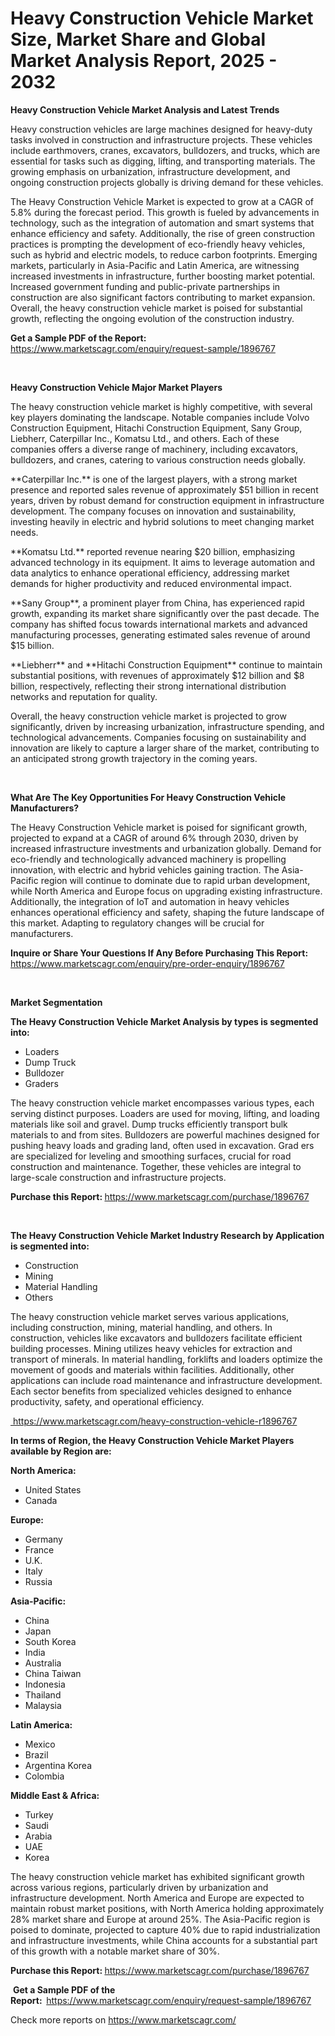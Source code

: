 <p><h1>Heavy Construction Vehicle Market Size, Market Share and Global Market Analysis Report, 2025 - 2032</h1></p><p><strong>Heavy Construction Vehicle Market Analysis and Latest Trends</strong></p>
<p><p>Heavy construction vehicles are large machines designed for heavy-duty tasks involved in construction and infrastructure projects. These vehicles include earthmovers, cranes, excavators, bulldozers, and trucks, which are essential for tasks such as digging, lifting, and transporting materials. The growing emphasis on urbanization, infrastructure development, and ongoing construction projects globally is driving demand for these vehicles.</p><p>The Heavy Construction Vehicle Market is expected to grow at a CAGR of 5.8% during the forecast period. This growth is fueled by advancements in technology, such as the integration of automation and smart systems that enhance efficiency and safety. Additionally, the rise of green construction practices is prompting the development of eco-friendly heavy vehicles, such as hybrid and electric models, to reduce carbon footprints. Emerging markets, particularly in Asia-Pacific and Latin America, are witnessing increased investments in infrastructure, further boosting market potential. Increased government funding and public-private partnerships in construction are also significant factors contributing to market expansion. Overall, the heavy construction vehicle market is poised for substantial growth, reflecting the ongoing evolution of the construction industry.</p></p>
<p><strong>Get a Sample PDF of the Report:&nbsp;</strong> <a href="https://www.marketscagr.com/enquiry/request-sample/1896767?utm_campaign=1901&utm_medium=2&utm_source=Github&utm_content=ia&utm_term=22022025&utm_id=heavy-construction-vehicle">https://www.marketscagr.com/enquiry/request-sample/1896767</a></p>
<p>&nbsp;</p>
<p><strong>Heavy Construction Vehicle Major Market Players</strong></p>
<p><p>The heavy construction vehicle market is highly competitive, with several key players dominating the landscape. Notable companies include Volvo Construction Equipment, Hitachi Construction Equipment, Sany Group, Liebherr, Caterpillar Inc., Komatsu Ltd., and others. Each of these companies offers a diverse range of machinery, including excavators, bulldozers, and cranes, catering to various construction needs globally.</p><p>**Caterpillar Inc.** is one of the largest players, with a strong market presence and reported sales revenue of approximately $51 billion in recent years, driven by robust demand for construction equipment in infrastructure development. The company focuses on innovation and sustainability, investing heavily in electric and hybrid solutions to meet changing market needs.</p><p>**Komatsu Ltd.** reported revenue nearing $20 billion, emphasizing advanced technology in its equipment. It aims to leverage automation and data analytics to enhance operational efficiency, addressing market demands for higher productivity and reduced environmental impact.</p><p>**Sany Group**, a prominent player from China, has experienced rapid growth, expanding its market share significantly over the past decade. The company has shifted focus towards international markets and advanced manufacturing processes, generating estimated sales revenue of around $15 billion.</p><p>**Liebherr** and **Hitachi Construction Equipment** continue to maintain substantial positions, with revenues of approximately $12 billion and $8 billion, respectively, reflecting their strong international distribution networks and reputation for quality.</p><p>Overall, the heavy construction vehicle market is projected to grow significantly, driven by increasing urbanization, infrastructure spending, and technological advancements. Companies focusing on sustainability and innovation are likely to capture a larger share of the market, contributing to an anticipated strong growth trajectory in the coming years.</p></p>
<p>&nbsp;</p>
<p><strong>What Are The Key Opportunities For Heavy Construction Vehicle Manufacturers?</strong></p>
<p><p>The Heavy Construction Vehicle market is poised for significant growth, projected to expand at a CAGR of around 6% through 2030, driven by increased infrastructure investments and urbanization globally. Demand for eco-friendly and technologically advanced machinery is propelling innovation, with electric and hybrid vehicles gaining traction. The Asia-Pacific region will continue to dominate due to rapid urban development, while North America and Europe focus on upgrading existing infrastructure. Additionally, the integration of IoT and automation in heavy vehicles enhances operational efficiency and safety, shaping the future landscape of this market. Adapting to regulatory changes will be crucial for manufacturers.</p></p>
<p><strong>Inquire or Share Your Questions If Any Before Purchasing This Report:</strong> <a href="https://www.marketscagr.com/enquiry/pre-order-enquiry/1896767?utm_campaign=1901&utm_medium=2&utm_source=Github&utm_content=ia&utm_term=22022025&utm_id=heavy-construction-vehicle">https://www.marketscagr.com/enquiry/pre-order-enquiry/1896767</a></p>
<p>&nbsp;</p>
<p><strong>Market Segmentation</strong></p>
<p><strong>The Heavy Construction Vehicle Market Analysis by types is segmented into:</strong></p>
<p><ul><li>Loaders</li><li>Dump Truck</li><li>Bulldozer</li><li>Graders</li></ul></p>
<p><p>The heavy construction vehicle market encompasses various types, each serving distinct purposes. Loaders are used for moving, lifting, and loading materials like soil and gravel. Dump trucks efficiently transport bulk materials to and from sites. Bulldozers are powerful machines designed for pushing heavy loads and grading land, often used in excavation. Grad ers are specialized for leveling and smoothing surfaces, crucial for road construction and maintenance. Together, these vehicles are integral to large-scale construction and infrastructure projects.</p></p>
<p><strong>Purchase this Report:&nbsp;</strong><a href="https://www.marketscagr.com/purchase/1896767?utm_campaign=1901&utm_medium=2&utm_source=Github&utm_content=ia&utm_term=22022025&utm_id=heavy-construction-vehicle">https://www.marketscagr.com/purchase/1896767</a></p>
<p>&nbsp;</p>
<p><strong>The Heavy Construction Vehicle Market Industry Research by Application is segmented into:</strong></p>
<p><ul><li>Construction</li><li>Mining</li><li>Material Handling</li><li>Others</li></ul></p>
<p><p>The heavy construction vehicle market serves various applications, including construction, mining, material handling, and others. In construction, vehicles like excavators and bulldozers facilitate efficient building processes. Mining utilizes heavy vehicles for extraction and transport of minerals. In material handling, forklifts and loaders optimize the movement of goods and materials within facilities. Additionally, other applications can include road maintenance and infrastructure development. Each sector benefits from specialized vehicles designed to enhance productivity, safety, and operational efficiency.</p></p>
<p><a href="https://www.marketscagr.com/heavy-construction-vehicle-r1896767?utm_campaign=1901&utm_medium=2&utm_source=Github&utm_content=ia&utm_term=22022025&utm_id=heavy-construction-vehicle">&nbsp;https://www.marketscagr.com/heavy-construction-vehicle-r1896767</a></p>
<p><strong>In terms of Region, the Heavy Construction Vehicle Market Players available by Region are:</strong></p>
<p>
    <p> <strong> North America: </strong>
        <ul>
            <li>United States</li>
            <li>Canada</li>
        </ul>
        </p> 
    <p> <strong> Europe: </strong>
        <ul>
            <li>Germany</li>
            <li>France</li>
            <li>U.K.</li>
            <li>Italy</li>
            <li>Russia</li>
        </ul>
        </p> 
    <p> <strong> Asia-Pacific: </strong>
        <ul>
            <li>China</li>
            <li>Japan</li>
            <li>South Korea</li>
            <li>India</li>
            <li>Australia</li>
            <li>China Taiwan</li>
            <li>Indonesia</li>
            <li>Thailand</li>
            <li>Malaysia</li>
        </ul>
        </p> 
    <p> <strong> Latin America: </strong>
        <ul>
            <li>Mexico</li>
            <li>Brazil</li>
            <li>Argentina Korea</li>
            <li>Colombia</li>
        </ul>
        </p> 
    <p> <strong> Middle East & Africa: </strong>
        <ul>
            <li>Turkey</li>
            <li>Saudi</li>
            <li>Arabia</li>
            <li>UAE</li>
            <li>Korea</li>
        </ul>
    </p>
    </p>
<p><p>The heavy construction vehicle market has exhibited significant growth across various regions, particularly driven by urbanization and infrastructure development. North America and Europe are expected to maintain robust market positions, with North America holding approximately 28% market share and Europe at around 25%. The Asia-Pacific region is poised to dominate, projected to capture 40% due to rapid industrialization and infrastructure investments, while China accounts for a substantial part of this growth with a notable market share of 30%.</p></p>
<p><strong>Purchase this Report: </strong><a href="https://www.marketscagr.com/purchase/1896767?utm_campaign=1901&utm_medium=2&utm_source=Github&utm_content=ia&utm_term=22022025&utm_id=heavy-construction-vehicle">https://www.marketscagr.com/purchase/1896767</a></p>
<p>&nbsp;<strong>Get a Sample PDF of the Report:&nbsp;&nbsp;</strong><a href="https://www.marketscagr.com/enquiry/request-sample/1896767?utm_campaign=1901&utm_medium=2&utm_source=Github&utm_content=ia&utm_term=22022025&utm_id=heavy-construction-vehicle">https://www.marketscagr.com/enquiry/request-sample/1896767</a></p>
<p><strong></strong></p>
<p>Check more reports on <a href="https://www.marketscagr.com/?utm_campaign=1901&utm_medium=2&utm_source=Github&utm_content=ia&utm_term=22022025&utm_id=heavy-construction-vehicle">https://www.marketscagr.com/</a></p>